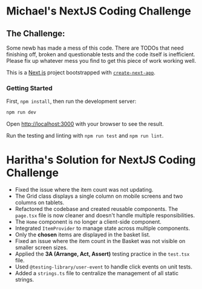 # Michael's NextJS Coding Challenge

## The Challenge:
Some newb has made a mess of this code. There are TODOs that need finishing off, broken and questionable tests and the code itself is inefficient.  
Please fix up whatever mess you find to get this piece of work working well.

This is a [Next.js](https://nextjs.org/) project bootstrapped with [`create-next-app`](https://github.com/vercel/next.js/tree/canary/packages/create-next-app).

### Getting Started

First, `npm install`, then run the development server:

```bash
npm run dev
```

Open [http://localhost:3000](http://localhost:3000) with your browser to see the result.

Run the testing and linting with `npm run test` and `npm run lint`.

# Haritha's Solution for NextJS Coding Challenge

* Fixed the issue where the item count was not updating.
* The Grid class displays a single column on mobile screens and two columns on tablets.
* Refactored the codebase and created reusable components. The `page.tsx` file is now cleaner and doesn't handle multiple responsibilities.
* The `Home` component is no longer a client-side component.
* Integrated `ItemProvider` to manage state across multiple components.
* Only the **chosen** items are displayed in the basket list.
* Fixed an issue where the item count in the Basket was not visible on smaller screen sizes.
* Applied the **3A (Arrange, Act, Assert)** testing practice in the `test.tsx` file.
* Used `@testing-library/user-event` to handle click events on unit tests.
* Added a `strings.ts` file to centralize the management of all static strings.
